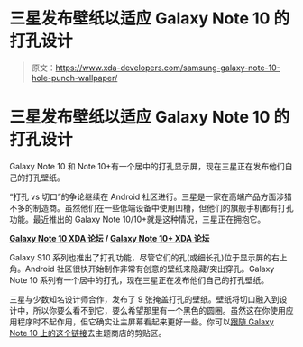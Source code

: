 # 三星发布壁纸以适应 Galaxy Note 10 的打孔设计

> 原文：<https://www.xda-developers.com/samsung-galaxy-note-10-hole-punch-wallpaper/>

# 三星发布壁纸以适应 Galaxy Note 10 的打孔设计

Galaxy Note 10 和 Note 10+有一个居中的打孔显示屏，现在三星正在发布他们自己的打孔壁纸。

“打孔 vs 切口”的争论继续在 Android 社区进行。三星是一家在高端产品方面涉猎不多的制造商。虽然他们在一些低端设备中使用凹槽，但他们的旗舰手机都有打孔功能。最近推出的 Galaxy Note 10/10+就是这种情况，三星正在拥抱它。

**[Galaxy Note 10 XDA 论坛](https://forum.xda-developers.com/galaxy-note-10) / [Galaxy Note 10+ XDA 论坛](https://forum.xda-developers.com/galaxy-note-10+)**

Galaxy S10 系列也推出了打孔功能，尽管它们的孔(或细长孔)位于显示屏的右上角。Android 社区很快开始制作非常有创意的壁纸来隐藏/突出穿孔。Galaxy Note 10 系列有一个居中的打孔，现在三星正在发布他们自己的打孔壁纸。

三星与少数知名设计师合作，发布了 9 张掩盖打孔的壁纸。壁纸将切口融入到设计中，所以你要么看不到它，要么希望那里有一个黑色的圆圈。虽然这在你使用应用程序时不起作用，但它确实让主屏幕看起来更好一些。你可以[跟随 Galaxy Note 10 上的这个链接](https://t.co/uXGxwGWwgZ)去主题商店的剪贴区。